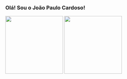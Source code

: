 ### Olá! Sou o João Paulo Cardoso!
<div>
<img height="180em" src="https://github-readme-stats.vercel.app/api?username=JoPCardoso2203&show_icons=true&theme=transparent"/>
<img height="180em" src="https://github-readme-stats.vercel.app/api/top-langs/?username=JoPCardoso2203&layout=compact&theme=transparent"/>
</div>
  <!--
**JoPCardoso2203/JoPCardoso2203** is a ✨ _special_ ✨ repository because its `README.md` (this file) appears on your GitHub profile.

Here are some ideas to get you started:

- 🔭 I’m currently working on ...
- 🌱 I’m currently learning ...
- 👯 I’m looking to collaborate on ...
- 🤔 I’m looking for help with ...
- 💬 Ask me about ...
- 📫 How to reach me: ...
- 😄 Pronouns: ...
- ⚡ Fun fact: ...
-->
